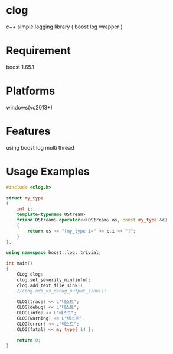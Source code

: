 clog
=====
c++ simple logging library ( boost log wrapper )

Requirement
=======
boost 1.65.1

Platforms
======
windows(vc2013+)

Features
=====
using boost log
multi thread

Usage Examples
=====

```cpp
#include <clog.h>

struct my_type
{
	int i;
	template<typename OStream>
	friend OStream& operator<<(OStream& os, const my_type &c)
	{
		return os << "[my_type i=" << c.i << "]";
	}
};

using namespace boost::log::trivial;

int main()
{
	CLog clog;
	clog.set_severity_min(info);
	clog.add_text_file_sink();
	//clog.add_vs_debug_output_sink();
	
	CLOG(trace) << L"테스트";
	CLOG(debug) << L"테스트";
	CLOG(info) << L"테스트";
	CLOG(warning) << L"테스트";
	CLOG(error) << L"테스트";
	CLOG(fatal) << my_type{ 14 };

	return 0;
}
```
<!--
ref
======
 from this code https://gist.github.com/FiaDot/9127467
add some feature and modify
(wide char, dll, etc...)-->
